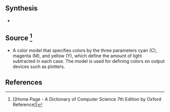 ## Synthesis
- 
## Source [^1]
- A color model that specifies colors by the three parameters cyan (C), magenta (M), and yellow (Y), which define the amount of light subtracted in each case. The model is used for defining colors on output devices such as plotters.
## References

[^1]: [[Home Page - A Dictionary of Computer Science 7th Edition by Oxford Reference]]